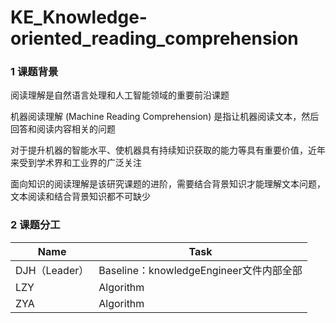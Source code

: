 # KE_Knowledge-oriented_reading_comprehension
### 1 课题背景

阅读理解是自然语言处理和人工智能领域的重要前沿课题

机器阅读理解 (Machine Reading Comprehension) 是指让机器阅读文本，然后回答和阅读内容相关的问题

对于提升机器的智能水平、使机器具有持续知识获取的能力等具有重要价值，近年来受到学术界和工业界的广泛关注

面向知识的阅读理解是该研究课题的进阶，需要结合背景知识才能理解文本问题，文本阅读和结合背景知识都不可缺少

### 2 课题分工

| Name          | Task                                    |
| ------------- | --------------------------------------- |
| DJH（Leader） | Baseline：knowledgeEngineer文件内部全部 |
| LZY           | Algorithm                               |
| ZYA           | Algorithm                               |

